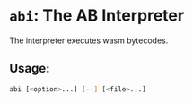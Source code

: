 # `abi`: The AB Interpreter

The interpreter executes wasm bytecodes.

## Usage:

```sh
abi [<option>...] [--] [<file>...]
```
